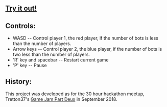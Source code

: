 ## [Try it out!](https://github.io/super-duper-fiesta)

## Controls:
+ WASD -- Control player 1, the red player, if the number of bots is less than the number of players.
+ Arrow keys -- Control player 2, the blue player, if the number of bots is two less than the number of players.
+ 'R' key and spacebar -- Restart current game
+ 'P' key -- Pause

## History:
This project was developed as for the 30 hour hackathon meetup, Tretton37's [Game Jam Part Deux](https://www.meetup.com/tretton37-Tech-Meetup-Stockholm/events/253971995/) in September 2018. 